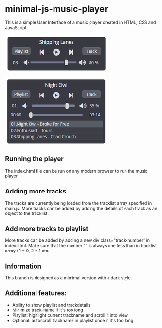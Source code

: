 # minimal-js-music-player
This is a simple User Interface of a music player created in HTML, CSS and JavaScript.

![Output](/output/html-css.png)

![Output](/output/html-css1.png)

## Running the player

The index.html file can be run on any modern browser to run the music player.

## Adding more tracks

The tracks are currently being loaded from the tracklist array specified in main.js. More tracks can be added by adding the details of each track as an object to the tracklist.

## Add more tracks to playlist

More tracks can be added by adding a new div class="track-number"  in index.html.
Make sure that the number ' ' is always one less than in tracklist array : 1 = 0, 2 = 1 etc.

## Information

This branch is designed as a mimimal version with a dark style.

## Additional features: 
<ul>
<li>Ability to show playlist and trackdetails</li>
<li>Minimize track-name if it's too long</li>
<li>Playlist: highlight current trackname and scroll it into view</li>
<li>Optional: autoscroll trackname in playlist once if it's too long </li>
</ul>

